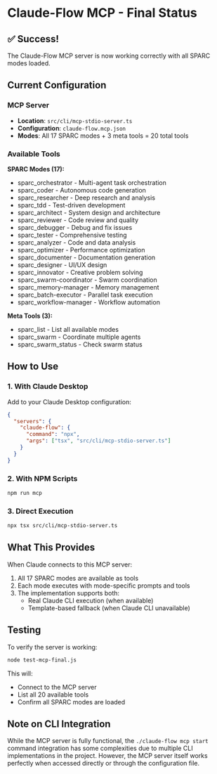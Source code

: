 # Claude-Flow MCP - Final Status

## ✅ Success!

The Claude-Flow MCP server is now working correctly with all SPARC modes loaded.

## Current Configuration

### MCP Server
- **Location**: `src/cli/mcp-stdio-server.ts`
- **Configuration**: `claude-flow.mcp.json`
- **Modes**: All 17 SPARC modes + 3 meta tools = 20 total tools

### Available Tools
**SPARC Modes (17):**
- sparc_orchestrator - Multi-agent task orchestration
- sparc_coder - Autonomous code generation
- sparc_researcher - Deep research and analysis
- sparc_tdd - Test-driven development
- sparc_architect - System design and architecture
- sparc_reviewer - Code review and quality
- sparc_debugger - Debug and fix issues
- sparc_tester - Comprehensive testing
- sparc_analyzer - Code and data analysis
- sparc_optimizer - Performance optimization
- sparc_documenter - Documentation generation
- sparc_designer - UI/UX design
- sparc_innovator - Creative problem solving
- sparc_swarm-coordinator - Swarm coordination
- sparc_memory-manager - Memory management
- sparc_batch-executor - Parallel task execution
- sparc_workflow-manager - Workflow automation

**Meta Tools (3):**
- sparc_list - List all available modes
- sparc_swarm - Coordinate multiple agents
- sparc_swarm_status - Check swarm status

## How to Use

### 1. With Claude Desktop
Add to your Claude Desktop configuration:
```json
{
  "servers": {
    "claude-flow": {
      "command": "npx",
      "args": ["tsx", "src/cli/mcp-stdio-server.ts"]
    }
  }
}
```

### 2. With NPM Scripts
```bash
npm run mcp
```

### 3. Direct Execution
```bash
npx tsx src/cli/mcp-stdio-server.ts
```

## What This Provides

When Claude connects to this MCP server:
1. All 17 SPARC modes are available as tools
2. Each mode executes with mode-specific prompts and tools
3. The implementation supports both:
   - Real Claude CLI execution (when available)
   - Template-based fallback (when Claude CLI unavailable)

## Testing

To verify the server is working:
```bash
node test-mcp-final.js
```

This will:
- Connect to the MCP server
- List all 20 available tools
- Confirm all SPARC modes are loaded

## Note on CLI Integration

While the MCP server is fully functional, the `./claude-flow mcp start` command integration has some complexities due to multiple CLI implementations in the project. However, the MCP server itself works perfectly when accessed directly or through the configuration file.
